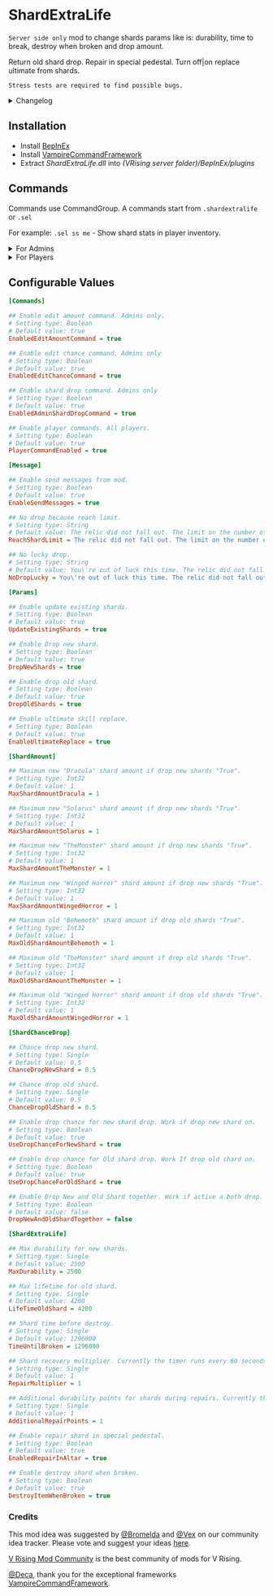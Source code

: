 # ShardExtraLife
`Server side only` mod to change shards params like is: durability, time to break, destroy when broken and drop amount. 

Return old shard drop. Repair in special pedestal. Turn off|on replace ultimate from shards. 

`Stress tests are required to find possible bugs.`
<details>
<summary>Changelog</summary>

0.2.6

-Fixed the problem of inability to summon mount.

0.2.5

-Rework ultimate change. Now if you don’t like the changed ult, then just replace it with the one you need.

-Due to its uselessness, the ult replacement command was removed.

0.2.4

-Fix save configuration file.

0.2.3

-Fixed incorrect old shards and the principles of their loss. Thanks to @Jera for finding the error.

-Changed commands to accommodate new shard parameters.

0.2.2

-Fix check "CanDropShard" for shard icon on boss. The shard icon is not displayed on the boss because the feature does not update the shard data correctly.

0.2.1

-Add check "RelicSpawnType" for ignore limits when RelicSpawnType = Plentiful.

0.2.0 
- All mod rework. 
- Delete drop shard from VBlood Boss. 
- Create new drop system.
- Return Old shards and add to new drop system.
- Add repair system for shards special pedestal.

0.1.1
- Fix hot fix 5 errors.

0.1.0
- Initial public release of the mod.

</details>

## Installation
* Install [BepInEx](https://v-rising.thunderstore.io/package/BepInEx/BepInExPack_V_Rising/)
* Install [VampireCommandFramework](https://v-rising.thunderstore.io/package/deca/VampireCommandFramework/)
* Extract _ShardExtraLife.dll_ into _(VRising server folder)/BepInEx/plugins_

## Commands
Commands use CommandGroup. A commands start from `.shardextralife ` or `.sel `

For example:  `.sel ss me` - Show shard stats in player inventory. 

<details>
<summary>For Admins</summary>

 -`editamount  [Name of shard] [amount]` or `ea  [name of shard] [amount]`

	Change amount of ["Dracula","Solarus","TheMonster","WingedHorror","OldTheMonster","OldWingedHorror","Behemoth" or "All"] shards.

-`editchance [Action] [Chance drop new shards] [Chance drop old shards]` or `ec [Action] [Chance drop new shards] [Chance drop old shards]` 

	 [Set] [NewChance] [OldChance] - Setup new chance drop for new shards: [NewChance] and old shards: [OldChance].
	 [Check] - Show current drop shard chances.

-`adminsharddrop [Name of shard] [Amount]` or `asd [Name of shard] [Amount]`

     Drop shard with ["Dracula","Solarus","TheMonster","WingedHorror","OldTheMonster","OldWingedHorror" or "Behemoth"] name in quantity [Amount]
	 This command throws out shards despite the limits.
</details>

<details>
<summary>For Players</summary>

 -`shardstatus [Where]` or `ss [Where]`

	Check status of shards in inventory: ["Me"] or global status of drop:["All"].

</details>

## Configurable Values

```ini
[Commands]

## Enable edit amount command. Admins only.
# Setting type: Boolean
# Default value: true
EnabledEditAmountCommand = true

## Enable edit chance command. Admins only
# Setting type: Boolean
# Default value: true
EnabledEditChanceCommand = true

## Enable shard drop command. Admins only
# Setting type: Boolean
# Default value: true
EnabledAdminShardDropCommand = true

## Enable player commands. All players.
# Setting type: Boolean
# Default value: true
PlayerCommandEnabled = true

[Message]

## Enable send messages from mod.
# Setting type: Boolean
# Default value: true
EnableSendMessages = true

## No drop because reach limit.
# Setting type: String
# Default value: The relic did not fall out. The limit on the number of relics [{relicTypeMod}] has been reached.
ReachShardLimit = The relic did not fall out. The limit on the number of relics [{relicTypeMod}] has been reached.

## No lucky drop.
# Setting type: String
# Default value: You\'re out of luck this time. The relic did not fall out. Try once more.
NoDropLucky = You\'re out of luck this time. The relic did not fall out. Try once more.

[Params]

## Enable update existing shards.
# Setting type: Boolean
# Default value: true
UpdateExistingShards = true

## Enable Drop new shard.
# Setting type: Boolean
# Default value: true
DropNewShards = true

## Enable drop old shard.
# Setting type: Boolean
# Default value: true
DropOldShards = true

## Enable ultimate skill replace.
# Setting type: Boolean
# Default value: true
EnableUltimateReplace = true

[ShardAmount]

## Maximum new "Dracula" shard amount if drop new shards "True".
# Setting type: Int32
# Default value: 1
MaxShardAmountDracula = 1

## Maximum new "Solarus" shard amount if drop new shards "True".
# Setting type: Int32
# Default value: 1
MaxShardAmountSolarus = 1

## Maximum new "TheMonster" shard amount if drop new shards "True".
# Setting type: Int32
# Default value: 1
MaxShardAmountTheMonster = 1

## Maximum new "Winged Horror" shard amount if drop new shards "True".
# Setting type: Int32
# Default value: 1
MaxShardAmountWingedHorror = 1

## Maximum old "Behemoth" shard amount if drop old shards "True".
# Setting type: Int32
# Default value: 1
MaxOldShardAmountBehemoth = 1

## Maximum old "TheMonster" shard amount if drop old shards "True".
# Setting type: Int32
# Default value: 1
MaxOldShardAmountTheMonster = 1

## Maximum old "Winged Horror" shard amount if drop old shards "True".
# Setting type: Int32
# Default value: 1
MaxOldShardAmountWingedHorror = 1

[ShardChanceDrop]

## Chance drop new shard.
# Setting type: Single
# Default value: 0.5
ChanceDropNewShard = 0.5

## Chance drop old shard.
# Setting type: Single
# Default value: 0.5
ChanceDropOldShard = 0.5

## Enable drop chance for new shard drop. Work if drop new shard on.
# Setting type: Boolean
# Default value: true
UseDropChanceForNewShard = true

## Enable drop chance for Old shard drop. Work If drop old shard on.
# Setting type: Boolean
# Default value: true
UseDropChanceForOldShard = true

## Enable Drop New and Old Shard together. Work if active a both drop.
# Setting type: Boolean
# Default value: false
DropNewAndOldShardTogether = false

[ShardExtraLife]

## Max durability for new shards.
# Setting type: Single
# Default value: 2500
MaxDurability = 2500

## Max lifetime for old shard.
# Setting type: Single
# Default value: 4200
LifeTimeOldShard = 4200

## Shard time before destroy.
# Setting type: Single
# Default value: 1296000
TimeUntilBroken = 1296000

## Shard recovery multiplier. Currently the timer runs every 60 seconds.
# Setting type: Single
# Default value: 1
RepairMultiplier = 1

## Additional durability points for shards during repairs. Currently the timer runs every 60 seconds.
# Setting type: Single
# Default value: 1
AdditionalRepairPoints = 1

## Enable repair shard in special pedestal.
# Setting type: Boolean
# Default value: true
EnabledRepairInAltar = true

## Enable destroy shard when broken.
# Setting type: Boolean
# Default value: true
DestroyItemWhenBroken = true
```

### Credits

This mod idea was suggested by [@Bromelda](https://ideas.vrisingmods.com/posts/112/shard-replenish-mod) and [@Vex](https://ideas.vrisingmods.com/posts/152/old-shards-back) on our community idea tracker. Please vote and suggest your ideas [here](https://ideas.vrisingmods.com/).

[V Rising Mod Community](https://discord.gg/vrisingmods) is the best community of mods for V Rising.

[@Deca](https://github.com/decaprime), thank you for the exceptional frameworks [VampireCommandFramework](https://github.com/decaprime/VampireCommandFramework).

